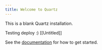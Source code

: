 ```yaml
---
title: Welcome to Quartz
---
```


This is a blank Quartz installation.

Testing deploy :) [[Untitled]]

See the [documentation](https://quartz.jzhao.xyz) for how to get started.
